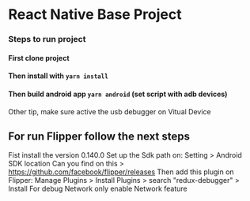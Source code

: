 # React Native Base Project

### Steps to run project

#### First clone project
#### Then install with `yarn install`
#### Then build android app `yarn android` (set script with adb devices)

Other tip, make sure active the usb debugger on Vitual Device


## For run Flipper follow the next steps
Fist install the version 0.140.0
Set up the Sdk path on: Setting > Android SDK location
Can you find on this > https://github.com/facebook/flipper/releases
Then add this plugin on Flipper: Manage Plugins > Install Plugins > search "redux-debugger" > Install
For debug Network only enable Network feature

